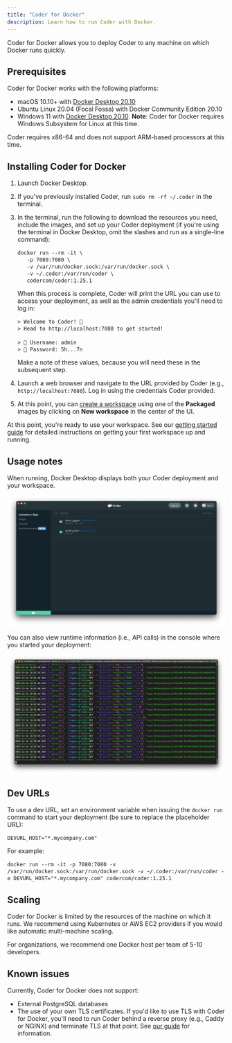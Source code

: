 ```yaml
---
title: "Coder for Docker"
description: Learn how to run Coder with Docker.
---
```


Coder for Docker allows you to deploy Coder to any machine on which Docker runs
quickly.

## Prerequisites

Coder for Docker works with the following platforms:

- macOS 10.10+ with
  [Docker Desktop 20.10](https://www.docker.com/products/docker-desktop)
- Ubuntu Linux 20.04 (Focal Fossa) with Docker Community Edition 20.10
- Windows 11 with
  [Docker Desktop 20.10](https://www.docker.com/products/docker-desktop).
  **Note**: Coder for Docker requires Windows Subsystem for Linux at this time.

Coder requires x86-64 and does not support ARM-based processors at this time.

## Installing Coder for Docker

1. Launch Docker Desktop.

1. If you've previously installed Coder, run `sudo rm -rf ~/.coder` in the
   terminal.

1. In the terminal, run the following to download the resources you need,
   include the images, and set up your Coder deployment (if you're using the
   terminal in Docker Desktop, omit the slashes and run as a single-line
   command):

   ```console
   docker run --rm -it \
      -p 7080:7080 \
      -v /var/run/docker.sock:/var/run/docker.sock \
      -v ~/.coder:/var/run/coder \
      codercom/coder:1.25.1
   ```

   When this process is complete, Coder will print the URL you can use to access
   your deployment, as well as the admin credentials you'll need to log in:

   ```console
   > Welcome to Coder! 👋
   > Head to http://localhost:7080 to get started!

   > 🙋 Username: admin
   > 🔑 Password: 5h...7n
   ```

   Make a note of these values, because you will need these in the subsequent
   step.

1. Launch a web browser and navigate to the URL provided by Coder (e.g.,
   `http://localhost:7080`). Log in using the credentials Coder provided.

1. At this point, you can [create a workspace](../workspaces/getting-started.md)
   using one of the **Packaged** images by clicking on **New workspace** in the
   center of the UI.

At this point, you're ready to use your workspace. See our
[getting started guide](../getting-started/docker.md) for detailed instructions
on getting your first workspace up and running.

## Usage notes

When running, Docker Desktop displays both your Coder deployment and your
workspace.

![Docker Desktop view](../assets/setup/docker-desktop.png)

You can also view runtime information (i.e., API calls) in the console where you
started your deployment:

![Console realtime info](../assets/setup/coder-for-docker-console.png)

## Dev URLs

To use a dev URL, set an environment variable when issuing the `docker run`
command to start your deployment (be sure to replace the placeholder URL):

```console
DEVURL_HOST="*.mycompany.com"
```

For example:

```console
docker run --rm -it -p 7080:7080 -v /var/run/docker.sock:/var/run/docker.sock -v ~/.coder:/var/run/coder -e DEVURL_HOST="*.mycompany.com" codercom/coder:1.25.1
```

## Scaling

Coder for Docker is limited by the resources of the machine on which it runs. We
recommend using Kubernetes or AWS EC2 providers if you would like automatic
multi-machine scaling.

For organizations, we recommend one Docker host per team of 5-10 developers.

## Known issues

Currently, Coder for Docker does not support:

- External PostgreSQL databases
- The use of your own TLS certificates. If you'd like to use TLS with Coder for
  Docker, you'll need to run Coder behind a reverse proxy (e.g., Caddy or NGINX)
  and terminate TLS at that point. See
  [our guide](../guides/tls-certificates/docker-tls.md) for information.
